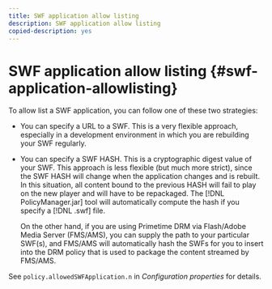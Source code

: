 ```yaml
---
title: SWF application allow listing
description: SWF application allow listing
copied-description: yes
---
```


# SWF application allow listing {#swf-application-allowlisting}

To allow list a SWF application, you can follow one of these two strategies:

* You can specify a URL to a SWF. This is a very flexible approach, especially in a development environment in which you are rebuilding your SWF regularly. 
* You can specify a SWF HASH. This is a cryptographic digest value of your SWF. This approach is less flexible (but much more strict), since the SWF HASH will change when the application changes and is rebuilt. In this situation, all content bound to the previous HASH will fail to play on the new player and will have to be repackaged. The [!DNL PolicyManager.jar] tool will automatically compute the hash if you specify a [!DNL .swf] file.

  On the other hand, if you are using Primetime DRM via Flash/Adobe Media Server (FMS/AMS), you can supply the path to your particular SWF(s), and FMS/AMS will automatically hash the SWFs for you to insert into the DRM policy that is used to package the content streamed by FMS/AMS.

See `policy.allowedSWFApplication.n` in *Configuration properties* for details. 
